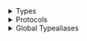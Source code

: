 <details>
<summary>Types</summary>

  - [ChatAvatarView](/ChatAvatarView)
  - [ChatOnlineIndicatorView](/ChatOnlineIndicatorView)
  - [\_ChatChannelAvatarView](/_ChatChannelAvatarView)
  - [\_ChatChannelAvatarView.SwiftUIWrapper](/_ChatChannelAvatarView.SwiftUIWrapper)
  - [\_ChatPresenceAvatarView](/_ChatPresenceAvatarView)
  - [\_ChatUserAvatarView](/_ChatUserAvatarView)
  - [\_CurrentChatUserAvatarView](/_CurrentChatUserAvatarView)

</details>

<details>
<summary>Protocols</summary>

  - [MaskProviding](/MaskProviding)
  - [\_ChatChannelAvatarViewSwiftUIView](/_ChatChannelAvatarViewSwiftUIView)

</details>

<details>
<summary>Global Typealiases</summary>

  - [ChatChannelAvatarView](/ChatChannelAvatarView)
  - [ChatPresenceAvatarView](/ChatPresenceAvatarView)
  - [ChatUserAvatarView](/ChatUserAvatarView)
  - [CurrentChatUserAvatarView](/CurrentChatUserAvatarView)

</details>
